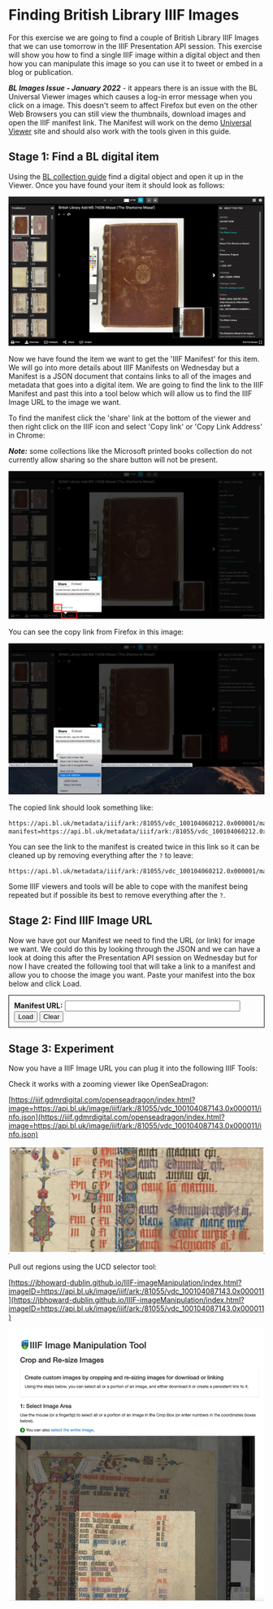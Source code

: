 <script src="../canvas_finder.js">
</script>

# Finding British Library IIIF Images

For this exercise we are going to find a couple of British Library IIIF Images that we can use tomorrow in the IIIF Presentation API session. This exercise will show you how to find a single IIIF image within a digital object and then how you can manipulate this image so you can use it to tweet or embed in a blog or publication. 

***BL Images Issue - January 2022*** - it appears there is an issue with the BL Universal Viewer images which causes a log-in error message when you click on a image. This doesn't seem to affect Firefox but even on the other Web Browsers you can still view the thumbnails, download images and open the IIIF manifest link. The Manifest will work on the demo [Universal Viewer](https://universalviewer.io/) site and should also work with the tools given in this guide.

## Stage 1: Find a BL digital item

Using the [BL collection guide](https://www.bl.uk/collection-guides/iiif) find a digital object and open it up in the Viewer. Once you have found your item it should look as follows:

![BL digital item in the UV](imgs/uv_bl.png)

Now we have found the item we want to get the 'IIIF Manifest' for this item. We will go into more details about IIIF Manifests on Wednesday but a Manifest is a JSON document that contains links to all of the images and metadata that goes into a digital item. We are going to find the link to the IIIF Manifest and past this into a tool below which will allow us to find the IIIF Image URL to the image we want. 

To find the manifest click the 'share' link at the bottom of the viewer and then right click on the IIIF icon and select 'Copy link' or 'Copy Link Address' in Chrome:

***Note:*** some collections like the Microsoft printed books collection do not currently allow sharing so the share button will not be present.

![BL digital item with manifest link open](imgs/uv_bl_share.png)


You can see the copy link from Firefox in this image: 

![Copy link for IIIF Manifest](imgs/uv_bl_copy_link.png)

The copied link should look something like:

```
https://api.bl.uk/metadata/iiif/ark:/81055/vdc_100104060212.0x000001/manifest.json?manifest=https://api.bl.uk/metadata/iiif/ark:/81055/vdc_100104060212.0x000001/manifest.json
```

You can see the link to the manifest is created twice in this link so it can be cleaned up by removing everything after the `?` to leave:

```
https://api.bl.uk/metadata/iiif/ark:/81055/vdc_100104060212.0x000001/manifest.json
```

Some IIIF viewers and tools will be able to cope with the manifest being repeated but if possible its best to remove everything after the `?`. 

## Stage 2: Find IIIF Image URL

Now we have got our Manifest we need to find the URL (or link) for image we want. We could do this by looking through the JSON and we can have a look at doing this after the Presentation API session on Wednesday but for now I have created the following tool that will take a link to a manifest and allow you to choose the image you want. Paste your manifest into the box below and click Load.

<script src="https://kit.fontawesome.com/0060d53ddc.js" crossorigin="anonymous"></script>
<div id="canvas_finder" style="border: 1px solid black; padding: 5px;">
<div id="manifest_enter" style="padding: 5px;">
    <form>
        <label for="exampleInputEmail1"><b>Manifest URL:</b></label>
        <input type="text" id="manifest_uri" style="width:70%"/>
        <button onclick=loadManifest(event)>Load</button>
        <button onclick=clearManifest(event)>Clear</button>
    </form>
</div>
<div id="manifest_content">
</div>
</div>

## Stage 3: Experiment

Now you have a IIIF Image URL you can plug it into the following IIIF Tools:

Check it works with a zooming viewer like OpenSeaDragon:

  [https://iiif.gdmrdigital.com/openseadragon/index.html?image=https://api.bl.uk/image/iiif/ark:/81055/vdc_100104087143.0x000011/info.json](https://iiif.gdmrdigital.com/openseadragon/index.html?image=https://api.bl.uk/image/iiif/ark:/81055/vdc_100104087143.0x000011/info.json)

![Open seadragon](imgs/bl_osd.png)

Pull out regions using the UCD selector tool:

  [https://jbhoward-dublin.github.io/IIIF-imageManipulation/index.html?imageID=https://api.bl.uk/image/iiif/ark:/81055/vdc_100104087143.0x000011](https://jbhoward-dublin.github.io/IIIF-imageManipulation/index.html?imageID=https://api.bl.uk/image/iiif/ark:/81055/vdc_100104087143.0x000011)

![TCD Image cropper](imgs/bl_image_cropping.png)
